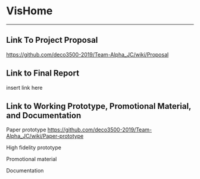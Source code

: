 # VisHome
***
## Link To Project Proposal
https://github.com/deco3500-2019/Team-Alpha_JC/wiki/Proposal

## Link to Final Report
insert link here

## Link to Working Prototype, Promotional Material, and Documentation  

Paper prototype
https://github.com/deco3500-2019/Team-Alpha_JC/wiki/Paper-prototype

High fidelity prototype

Promotional material

Documentation
